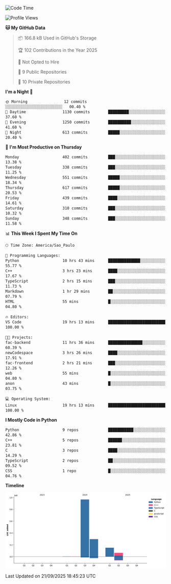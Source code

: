 <!--START_SECTION:waka-->
![Code Time](http://img.shields.io/badge/Code%20Time-21%20hrs%2032%20mins-blue)

![Profile Views](http://img.shields.io/badge/Profile%20Views-5-blue)

**🐱 My GitHub Data** 

> 📦 166.8 kB Used in GitHub's Storage 
 > 
> 🏆 102 Contributions in the Year 2025
 > 
> 🚫 Not Opted to Hire
 > 
> 📜 9 Public Repositories 
 > 
> 🔑 10 Private Repositories 
 > 
**I'm a Night 🦉** 

```text
🌞 Morning                12 commits          ░░░░░░░░░░░░░░░░░░░░░░░░░   00.40 % 
🌆 Daytime                1130 commits        █████████░░░░░░░░░░░░░░░░   37.60 % 
🌃 Evening                1250 commits        ██████████░░░░░░░░░░░░░░░   41.60 % 
🌙 Night                  613 commits         █████░░░░░░░░░░░░░░░░░░░░   20.40 % 
```
📅 **I'm Most Productive on Thursday** 

```text
Monday                   402 commits         ███░░░░░░░░░░░░░░░░░░░░░░   13.38 % 
Tuesday                  338 commits         ███░░░░░░░░░░░░░░░░░░░░░░   11.25 % 
Wednesday                551 commits         █████░░░░░░░░░░░░░░░░░░░░   18.34 % 
Thursday                 617 commits         █████░░░░░░░░░░░░░░░░░░░░   20.53 % 
Friday                   439 commits         ████░░░░░░░░░░░░░░░░░░░░░   14.61 % 
Saturday                 310 commits         ███░░░░░░░░░░░░░░░░░░░░░░   10.32 % 
Sunday                   348 commits         ███░░░░░░░░░░░░░░░░░░░░░░   11.58 % 
```


📊 **This Week I Spent My Time On** 

```text
🕑︎ Time Zone: America/Sao_Paulo

💬 Programming Languages: 
Python                   10 hrs 43 mins      ██████████████░░░░░░░░░░░   55.77 % 
C++                      3 hrs 23 mins       ████░░░░░░░░░░░░░░░░░░░░░   17.67 % 
TypeScript               2 hrs 15 mins       ███░░░░░░░░░░░░░░░░░░░░░░   11.73 % 
Markdown                 1 hr 29 mins        ██░░░░░░░░░░░░░░░░░░░░░░░   07.79 % 
HTML                     55 mins             █░░░░░░░░░░░░░░░░░░░░░░░░   04.80 % 

🔥 Editors: 
VS Code                  19 hrs 13 mins      █████████████████████████   100.00 % 

🐱‍💻 Projects: 
fac-backend              11 hrs 36 mins      ███████████████░░░░░░░░░░   60.39 % 
newCodespace             3 hrs 26 mins       ████░░░░░░░░░░░░░░░░░░░░░   17.91 % 
fac-frontend             2 hrs 21 mins       ███░░░░░░░░░░░░░░░░░░░░░░   12.26 % 
web                      55 mins             █░░░░░░░░░░░░░░░░░░░░░░░░   04.80 % 
anon                     43 mins             █░░░░░░░░░░░░░░░░░░░░░░░░   03.75 % 

💻 Operating System: 
Linux                    19 hrs 13 mins      █████████████████████████   100.00 % 
```

**I Mostly Code in Python** 

```text
Python                   9 repos             ███████████░░░░░░░░░░░░░░   42.86 % 
C++                      5 repos             ██████░░░░░░░░░░░░░░░░░░░   23.81 % 
C                        3 repos             ████░░░░░░░░░░░░░░░░░░░░░   14.29 % 
TypeScript               2 repos             ██░░░░░░░░░░░░░░░░░░░░░░░   09.52 % 
CSS                      1 repo              █░░░░░░░░░░░░░░░░░░░░░░░░   04.76 % 
```



**Timeline**

![Lines of Code chart](https://raw.githubusercontent.com/CristhianKapelinski/CristhianKapelinski/main/assets/bar_graph.png)


 Last Updated on 21/09/2025 18:45:23 UTC
<!--END_SECTION:waka-->
